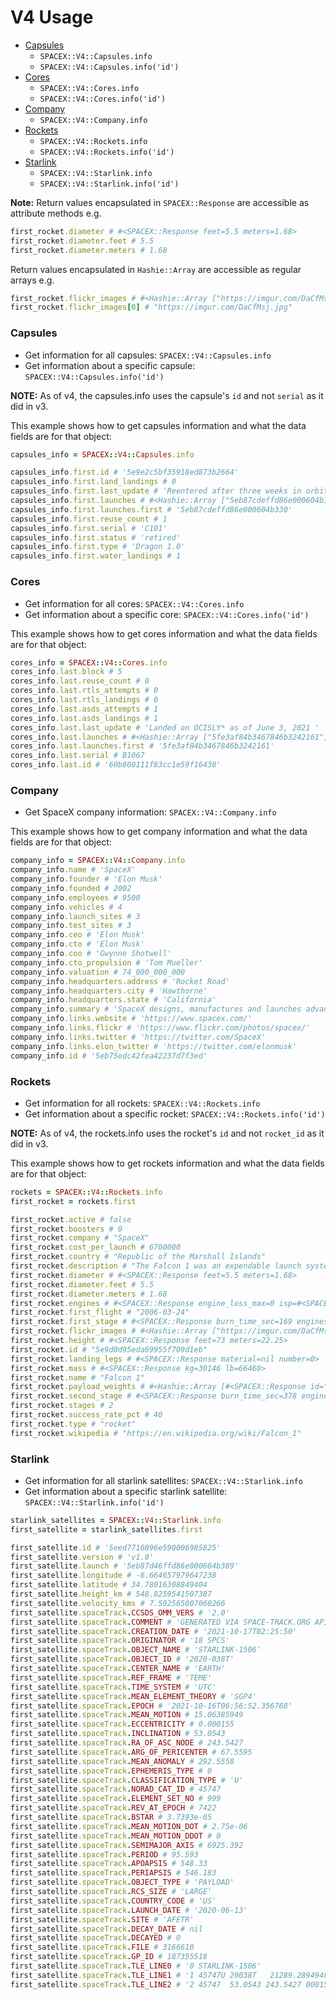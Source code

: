 # V4 Usage
- [Capsules](#capsules)
  - `SPACEX::V4::Capsules.info`
  - `SPACEX::V4::Capsules.info('id')`
- [Cores](#cores)
  - `SPACEX::V4::Cores.info`
  - `SPACEX::V4::Cores.info('id')`
- [Company](#company)
  - `SPACEX::V4::Company.info`
- [Rockets](#rockets)
  - `SPACEX::V4::Rockets.info`
  - `SPACEX::V4::Rockets.info('id')`
- [Starlink](#starlink)
  - `SPACEX::V4::Starlink.info`
  - `SPACEX::V4::Starlink.info('id')`

**Note:**
Return values encapsulated in `SPACEX::Response` are accessible as attribute methods e.g.

```ruby
first_rocket.diameter # #<SPACEX::Response feet=5.5 meters=1.68>
first_rocket.diameter.feet # 5.5
first_rocket.diameter.meters # 1.68
```

Return values encapsulated in `Hashie::Array` are accessible as regular arrays e.g.

```ruby
first_rocket.flickr_images # #<Hashie::Array ["https://imgur.com/DaCfMsj.jpg", "https://imgur.com/azYafd8.jpg"]>
first_rocket.flickr_images[0] # "https://imgur.com/DaCfMsj.jpg"
```


### Capsules

- Get information for all capsules: `SPACEX::V4::Capsules.info`
- Get information about a specific capsule: `SPACEX::V4::Capsules.info('id')`

**NOTE:** As of v4, the capsules.info uses the capsule's `id` and not `serial` as it did in v3.


This example shows how to get capsules information and what the data fields are for that object:

```ruby
capsules_info = SPACEX::V4::Capsules.info

capsules_info.first.id # '5e9e2c5bf35918ed873b2664'
capsules_info.first.land_landings # 0
capsules_info.first.last_update # 'Reentered after three weeks in orbit'
capsules_info.first.launches # #<Hashie::Array ["5eb87cdeffd86e000604b330"]>
capsules_info.first.launches.first # '5eb87cdeffd86e000604b330'
capsules_info.first.reuse_count # 1
capsules_info.first.serial # 'C101'
capsules_info.first.status # 'retired'
capsules_info.first.type # 'Dragon 1.0'
capsules_info.first.water_landings # 1
```

### Cores

- Get information for all cores: `SPACEX::V4::Cores.info`
- Get information about a specific core: `SPACEX::V4::Cores.info('id')`

This example shows how to get cores information and what the data fields are for that object:

```ruby
cores_info = SPACEX::V4::Cores.info
cores_info.last.block # 5
cores_info.last.reuse_count # 0
cores_info.last.rtls_attempts # 0
cores_info.last.rtls_landings # 0
cores_info.last.asds_attempts # 1
cores_info.last.asds_landings # 1
cores_info.last.last_update # 'Landed on OCISLY* as of June 3, 2021 '
cores_info.last.launches # #<Hashie::Array ["5fe3af84b3467846b3242161"]>
cores_info.last.launches.first # '5fe3af84b3467846b3242161'
cores_info.last.serial # B1067
cores_info.last.id # '60b800111f83cc1e59f16438'
```

### Company

- Get SpaceX company information: `SPACEX::V4::Company.info`

This example shows how to get company information and what the data fields are for that object:

```ruby
company_info = SPACEX::V4::Company.info
company_info.name # 'SpaceX'
company_info.founder # 'Elon Musk'
company_info.founded # 2002
company_info.employees # 9500
company_info.vehicles # 4
company_info.launch_sites # 3
company_info.test_sites # 3
company_info.ceo # 'Elon Musk'
company_info.cto # 'Elon Musk'
company_info.coo # 'Gwynne Shotwell'
company_info.cto_propulsion # 'Tom Mueller'
company_info.valuation # 74_000_000_000
company_info.headquarters.address # 'Rocket Road'
company_info.headquarters.city # 'Hawthorne'
company_info.headquarters.state # 'California'
company_info.summary # 'SpaceX designs, manufactures and launches advanced rockets and spacecraft. The company was founded in 2002 to revolutionize space technology, with the ultimate goal of enabling people to live on other planets.'
company_info.links.website # 'https://www.spacex.com/'
company_info.links.flickr # 'https://www.flickr.com/photos/spacex/'
company_info.links.twitter # 'https://twitter.com/SpaceX'
company_info.links.elon_twitter # 'https://twitter.com/elonmusk'
company_info.id # '5eb75edc42fea42237d7f3ed'
```

### Rockets

- Get information for all rockets: `SPACEX::V4::Rockets.info`
- Get information about a specific rocket: `SPACEX::V4::Rockets.info('id')`

**NOTE:** As of v4, the rockets.info uses the rocket's `id` and not `rocket_id` as it did in v3.

This example shows how to get rockets information and what the data fields are for that object:


```ruby
rockets = SPACEX::V4::Rockets.info
first_rocket = rockets.first

first_rocket.active # false
first_rocket.boosters # 0
first_rocket.company # "SpaceX"
first_rocket.cost_per_launch # 6700000
first_rocket.country # "Republic of the Marshall Islands"
first_rocket.description # "The Falcon 1 was an expendable launch system privately developed and manufactured by SpaceX during 2006-2009. On 28 September 2008, Falcon 1 became the first privately-developed liquid-fuel launch vehicle to go into orbit around the Earth."
first_rocket.diameter # #<SPACEX::Response feet=5.5 meters=1.68>
first_rocket.diameter.feet # 5.5
first_rocket.diameter.meters # 1.68
first_rocket.engines # #<SPACEX::Response engine_loss_max=0 isp=#<SPACEX::Response sea_level=267 vacuum=304> layout="single" number=1 propellant_1="liquid oxygen" propellant_2="RP-1 kerosene" thrust_sea_level=#<SPACEX::Response kN=420 lbf=94000> thrust_to_weight=96 thrust_vacuum=#<SPACEX::Response kN=480 lbf=110000> type="merlin" version="1C">
first_rocket.first_flight # "2006-03-24"
first_rocket.first_stage # #<SPACEX::Response burn_time_sec=169 engines=1 fuel_amount_tons=44.3 reusable=false thrust_sea_level=#<SPACEX::Response kN=420 lbf=94000> thrust_vacuum=#<SPACEX::Response kN=480 lbf=110000>>
first_rocket.flickr_images # #<Hashie::Array ["https://imgur.com/DaCfMsj.jpg", "https://imgur.com/azYafd8.jpg"]>
first_rocket.height # #<SPACEX::Response feet=73 meters=22.25>
first_rocket.id # "5e9d0d95eda69955f709d1eb"
first_rocket.landing_legs # #<SPACEX::Response material=nil number=0>
first_rocket.mass # #<SPACEX::Response kg=30146 lb=66460>
first_rocket.name # "Falcon 1"
first_rocket.payload_weights # #<Hashie::Array [#<SPACEX::Response id="leo" kg=450 lb=992 name="Low Earth Orbit">]>
first_rocket.second_stage # #<SPACEX::Response burn_time_sec=378 engines=1 fuel_amount_tons=3.38 payloads=#<SPACEX::Response composite_fairing=#<SPACEX::Response diameter=#<SPACEX::Response feet=4.9 meters=1.5> height=#<SPACEX::Response feet=11.5 meters=3.5>> option_1="composite fairing"> reusable=false thrust=#<SPACEX::Response kN=31 lbf=7000>>
first_rocket.stages # 2
first_rocket.success_rate_pct # 40
first_rocket.type # "rocket"
first_rocket.wikipedia # "https://en.wikipedia.org/wiki/Falcon_1"
```

### Starlink
- Get information for all starlink satellites: `SPACEX::V4::Starlink.info`
- Get information about a specific starlink satellite: `SPACEX::V4::Starlink.info('id')`

```ruby
starlink_satellites = SPACEX::V4::Starlink.info
first_satellite = starlink_satellites.first

first_satellite.id # '5eed7716096e590006985825'
first_satellite.version # 'v1.0'
first_satellite.launch # '5eb87d46ffd86e000604b389'
first_satellite.longitude # -6.664657979647238
first_satellite.latitude # 34.78016308849404
first_satellite.height_km # 548.8259541507387
first_satellite.velocity_kms # 7.592565007060266
first_satellite.spaceTrack.CCSDS_OMM_VERS # '2.0'
first_satellite.spaceTrack.COMMENT # 'GENERATED VIA SPACE-TRACK.ORG API'
first_satellite.spaceTrack.CREATION_DATE # '2021-10-17T02:25:50'
first_satellite.spaceTrack.ORIGINATOR # '18 SPCS'
first_satellite.spaceTrack.OBJECT_NAME # 'STARLINK-1506'
first_satellite.spaceTrack.OBJECT_ID # '2020-038T'
first_satellite.spaceTrack.CENTER_NAME # 'EARTH'
first_satellite.spaceTrack.REF_FRAME # 'TEME'
first_satellite.spaceTrack.TIME_SYSTEM # 'UTC'
first_satellite.spaceTrack.MEAN_ELEMENT_THEORY # 'SGP4'
first_satellite.spaceTrack.EPOCH # '2021-10-16T06:56:52.356768'
first_satellite.spaceTrack.MEAN_MOTION # 15.06385949
first_satellite.spaceTrack.ECCENTRICITY # 0.000155
first_satellite.spaceTrack.INCLINATION # 53.0543
first_satellite.spaceTrack.RA_OF_ASC_NODE # 243.5427
first_satellite.spaceTrack.ARG_OF_PERICENTER # 67.5595
first_satellite.spaceTrack.MEAN_ANOMALY # 292.5558
first_satellite.spaceTrack.EPHEMERIS_TYPE # 0
first_satellite.spaceTrack.CLASSIFICATION_TYPE # 'U'
first_satellite.spaceTrack.NORAD_CAT_ID # 45747
first_satellite.spaceTrack.ELEMENT_SET_NO # 999
first_satellite.spaceTrack.REV_AT_EPOCH # 7422
first_satellite.spaceTrack.BSTAR # 3.7393e-05
first_satellite.spaceTrack.MEAN_MOTION_DOT # 2.75e-06
first_satellite.spaceTrack.MEAN_MOTION_DDOT # 0
first_satellite.spaceTrack.SEMIMAJOR_AXIS # 6925.392
first_satellite.spaceTrack.PERIOD # 95.593
first_satellite.spaceTrack.APOAPSIS # 548.33
first_satellite.spaceTrack.PERIAPSIS # 546.183
first_satellite.spaceTrack.OBJECT_TYPE # 'PAYLOAD'
first_satellite.spaceTrack.RCS_SIZE # 'LARGE'
first_satellite.spaceTrack.COUNTRY_CODE # 'US'
first_satellite.spaceTrack.LAUNCH_DATE # '2020-06-13'
first_satellite.spaceTrack.SITE # 'AFETR'
first_satellite.spaceTrack.DECAY_DATE # nil
first_satellite.spaceTrack.DECAYED # 0
first_satellite.spaceTrack.FILE # 3166610
first_satellite.spaceTrack.GP_ID # 187355518
first_satellite.spaceTrack.TLE_LINE0 # '0 STARLINK-1506'
first_satellite.spaceTrack.TLE_LINE1 # '1 45747U 20038T   21289.28949487  .00000275  00000-0  37393-4 0  9996'
first_satellite.spaceTrack.TLE_LINE2 # '2 45747  53.0543 243.5427 0001550  67.5595 292.5558 15.06385949 74225'
```
